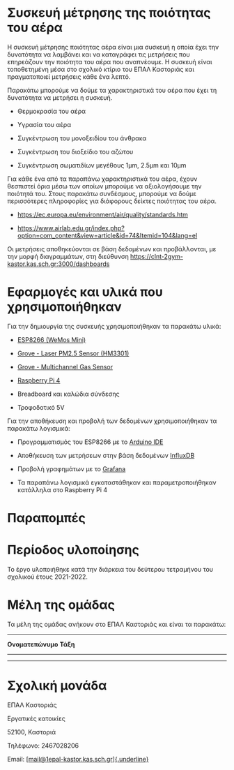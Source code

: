# Συσκευή μέτρησης της ποιότητας του αέρα

Η συσκευή μέτρησης ποιότητας αέρα είναι μια συσκευή η οποία έχει την
δυνατότητα να λαμβάνει και να καταγράφει τις μετρήσεις που επηρεάζουν
την ποιότητα του αέρα που αναπνέουμε. Η συσκευή είναι τοποθετημένη μέσα
στο σχολικό κτίριο του ΕΠΑΛ Καστοριάς και πραγματοποιεί μετρήσεις κάθε
ένα λεπτό.

Παρακάτω μπορούμε να δούμε τα χαρακτηριστικά του αέρα που έχει τη
δυνατότητα να μετρήσει η συσκευή.

-   Θερμοκρασία του αέρα

-   Υγρασία του αέρα

-   Συγκέντρωση του μονοξειδίου του άνθρακα

-   Συγκέντρωση του διοξείδιο του αζώτου

-   Συγκέντρωση σωματιδίων μεγέθους 1μm, 2.5μm και 10μm

Για κάθε ένα από τα παραπάνω χαρακτηριστικά του αέρα, έχουν θεσπιστεί
όρια μέσω των οποίων μπορούμε να αξιολογήσουμε την ποιότητά του. Στους
παρακάτω συνδέσμους, μπορούμε να δούμε περισσότερες πληροφορίες για
διάφορους δείκτες ποιότητας του αέρα.

-   https://ec.europa.eu/environment/air/quality/standards.htm

-   https://www.airlab.edu.gr/index.php?option=com_content&view=article&id=74&Itemid=104&lang=el

Οι μετρήσεις αποθηκεύονται σε βάση δεδομένων και προβάλλονται, με την
μορφή διαγραμμάτων, στη διεύθυνση
<https://clnt-2gym-kastor.kas.sch.gr:3000/dashboards>

# Εφαρμογές και υλικά που χρησιμοποιήθηκαν

Για την δημιουργία της συσκευής χρησιμοποιήθηκαν τα παρακάτω υλικά:

-   [ESP8266 (WeMos
    Mini)](https://www.wemos.cc/en/latest/d1/d1_mini.html)

-   [Grove - Laser PM2.5 Sensor
    (HM3301)](https://wiki.seeedstudio.com/Grove-Laser_PM2.5_Sensor-HM3301/)

-   [Grove - Multichannel Gas
    Sensor](https://wiki.seeedstudio.com/Grove-Multichannel_Gas_Sensor/)

-   [Raspberry Pi
    4](https://www.raspberrypi.com/products/raspberry-pi-4-model-b/)

-   Breadboard και καλώδια σύνδεσης

-   Τροφοδοτικό 5V

Για την αποθήκευση και προβολή των δεδομένων χρησιμοποιήθηκαν τα
παρακάτω λογισμικά:

-   Προγραμματισμός του ESP8266 με το [Arduino IDE](Arduino%20IDE)

-   Αποθήκευση των μετρήσεων στην βάση δεδομένων
    [InfluxDB](https://www.influxdata.com/)

-   Προβολή γραφημάτων με το [Grafana](https://grafana.com/)

-   Τα παραπάνω λογισμικά εγκαταστάθηκαν και παραμετροποιήθηκαν
    κατάλληλα στο Raspberry Pi 4

# Παραπομπές

# 

# Περίοδος υλοποίησης

Το έργο υλοποιήθηκε κατά την διάρκεια του δεύτερου τετραμήνου του
σχολικού έτους 2021-2022.

# Μέλη της ομάδας

Τα μέλη της ομάδας ανήκουν στο ΕΠΑΛ Καστοριάς και είναι τα παρακάτω:

  -----------------------------------------------------------------------
  **Ονοματεπώνυμο**                   **Τάξη**
  ----------------------------------- -----------------------------------
                                      

                                      

                                      

                                      
  -----------------------------------------------------------------------

# Σχολική μονάδα

ΕΠΑΛ Καστοριάς

Εργατικές κατοικίες

52100, Καστοριά

Τηλέφωνο: 2467028206

Email:
[[mail@1epal-kastor.kas.sch.gr]{.underline}](https://github.com/ththemelis/epal-airquality/blob/main/mail@1epal-kastor.kas.sch.gr)
